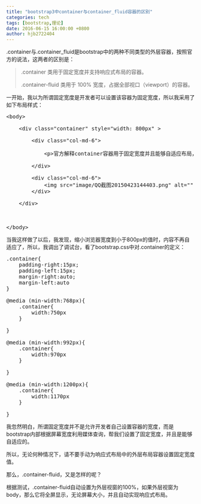 ```yaml
---
title: "bootstrap3中container与container_fluid容器的区别"
categories: tech
tags: [bootstrap,理论]
date: 2016-06-15 16:00:00 +0800
author: hjb2722404
---
```


.container与.container_fluid是bootstrap中的两种不同类型的外层容器，按照官方的说法，这两者的区别是：

<blockquote>
  .container 类用于固定宽度并支持响应式布局的容器。

  .container-fluid 类用于 100% 宽度，占据全部视口（viewport）的容器。
</blockquote>

一开始，我以为所谓固定宽度是开发者可以设置该容器为固定宽度，所以我采用了如下布局样式：

<pre class="prettyprint"><span class="hljs-tag">&lt;<span class="hljs-title">body</span>&gt;</span>

    <span class="hljs-tag">&lt;<span class="hljs-title">div</span> <span class="hljs-attribute">class</span>=<span class="hljs-value">"container"</span> <span class="hljs-attribute">style</span>=<span class="hljs-value">"width: 800px"</span> &gt;</span>

        <span class="hljs-tag">&lt;<span class="hljs-title">div</span> <span class="hljs-attribute">class</span>=<span class="hljs-value">"col-md-6"</span>&gt;</span>

            <span class="hljs-tag">&lt;<span class="hljs-title">p</span>&gt;</span>官方解释container容器用于固定宽度并且能够自适应布局，我现在给外层应用了container类的div设置一个固定宽度800px，用来测试是否能实现自适应<span class="hljs-tag">&lt;/<span class="hljs-title">p</span>&gt;</span>

        <span class="hljs-tag">&lt;/<span class="hljs-title">div</span>&gt;</span>

        <span class="hljs-tag">&lt;<span class="hljs-title">div</span> <span class="hljs-attribute">class</span>=<span class="hljs-value">"col-md-6"</span>&gt;</span>
            <span class="hljs-tag">&lt;<span class="hljs-title">img</span> <span class="hljs-attribute">src</span>=<span class="hljs-value">"image/QQ截图20150423144403.png"</span> <span class="hljs-attribute">alt</span>=<span class="hljs-value">""</span> <span class="hljs-attribute">style</span>=<span class="hljs-value">"width:100%;"</span>/&gt;</span>
        <span class="hljs-tag">&lt;/<span class="hljs-title">div</span>&gt;</span>

    <span class="hljs-tag">&lt;/<span class="hljs-title">div</span>&gt;</span>



<span class="hljs-tag">&lt;/<span class="hljs-title">body</span>&gt;</span>
</pre>

当我这样做了以后，我发现，缩小浏览器宽度到小于800px的值时，内容不再自适应了，所以，我调出了调试台，看了bootstrap.css中对.container的定义：

<pre class="prettyprint"><span class="hljs-class">.container</span><span class="hljs-rules">{
    <span class="hljs-rule"><span class="hljs-attribute">padding-right</span>:<span class="hljs-value"><span class="hljs-number">15</span>px</span></span>;
    <span class="hljs-rule"><span class="hljs-attribute">padding-left</span>:<span class="hljs-value"><span class="hljs-number">15</span>px</span></span>;
    <span class="hljs-rule"><span class="hljs-attribute">margin-right</span>:<span class="hljs-value">auto</span></span>;
    <span class="hljs-rule"><span class="hljs-attribute">margin-left</span>:<span class="hljs-value">auto
</span></span></span>}

<span class="hljs-at_rule">@<span class="hljs-keyword">media</span> (min-width:<span class="hljs-number">768</span>px)</span>{
    <span class="hljs-class">.container</span><span class="hljs-rules">{
        <span class="hljs-rule"><span class="hljs-attribute">width</span>:<span class="hljs-value"><span class="hljs-number">750</span>px
    </span></span></span>}

}

<span class="hljs-at_rule">@<span class="hljs-keyword">media</span> (min-width:<span class="hljs-number">992</span>px)</span>{
    <span class="hljs-class">.container</span><span class="hljs-rules">{
        <span class="hljs-rule"><span class="hljs-attribute">width</span>:<span class="hljs-value"><span class="hljs-number">970</span>px
    </span></span></span>}

}

<span class="hljs-at_rule">@<span class="hljs-keyword">media</span> (min-width:<span class="hljs-number">1200</span>px)</span>{
    <span class="hljs-class">.container</span><span class="hljs-rules">{
        <span class="hljs-rule"><span class="hljs-attribute">width</span>:<span class="hljs-value"><span class="hljs-number">1170</span>px
    </span></span></span>}

}</pre>

我忽然明白，所谓固定宽度并不是允许开发者自己设置容器的宽度，而是bootstrap内部根据屏幕宽度利用媒体查询，帮我们设置了固定宽度，并且是能够自适应的。

所以，无论何种情况下，请不要手动为响应式布局中的外层布局容器设置固定宽度值。

那么，.container-fluid，又是怎样的呢？

根据测试，.container-fluid自动设置为外层视窗的100%，如果外层视窗为body，那么它将全屏显示，无论屏幕大小，并且自动实现响应式布局。
